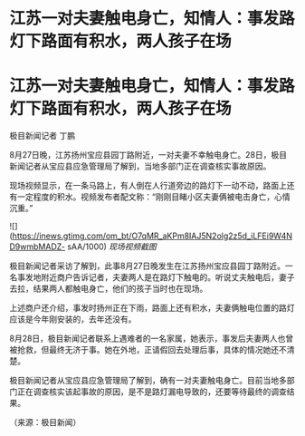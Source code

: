 # 江苏一对夫妻触电身亡，知情人：事发路灯下路面有积水，两人孩子在场

# 江苏一对夫妻触电身亡，知情人：事发路灯下路面有积水，两人孩子在场

极目新闻记者 丁鹏

8月27日晚，江苏扬州宝应县园丁路附近，一对夫妻不幸触电身亡。28日，极目新闻记者从宝应县应急管理局了解到，当地多部门正在调查核实事故原因。

现场视频显示，在一条马路上，有人倒在人行道旁边的路灯下一动不动，路面上还有一定程度的积水。视频发布者配文称：“刚刚目睹小区夫妻俩被电击身亡，心情沉重。”

![](https://inews.gtimg.com/om_bt/O7qMR_aKPm8IAJ5N2olg2z5d_iLFEi9W4ND9wmbMADZ-
sAA/1000) _现场视频截图_

极目新闻记者采访了解到，此事8月27日晚发生在江苏扬州宝应县园丁路附近。一名事发地附近商户告诉记者，夫妻两人是在路灯下触电的。听说丈夫触电后，妻子去拉，结果两人都触电身亡，他们的孩子当时也在现场。

上述商户还介绍，事发时扬州正在下雨，路面上还有积水，夫妻俩触电位置的路灯应该是今年刚安装的，去年还没有。

8月28日，极目新闻记者联系上遇难者的一名家属，她表示，事发后夫妻两人也曾被抢救，但最终无济于事。她在外地，正请假回去处理后事，具体的情况她还不清楚。

极目新闻记者从宝应县应急管理局了解到，确有一对夫妻触电身亡。目前当地多部门正在调查核实该起事故的原因，是不是路灯漏电导致的，还要等待最终的调查结果。

（来源：极目新闻）

